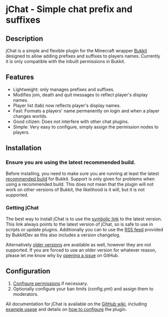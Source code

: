 jChat - Simple chat prefix and suffixes
====================================

## Description

jChat is a simple and flexible plugin for the Minecraft wrapper [Bukkit](http://bukkit.org/) designed to allow adding prefixes and suffixes to players names. Currently it is only compatible with the inbuilt permissions in Bukkit. 

## Features

- Lightweight: only manages prefixes and suffixes.
- Modifies join, death and quit messages to reflect player's display names.
- Player list (tab) now reflects player's display names.
- Fast: Formats a players' name permanently on login and when a player changes worlds.
- Good citizen: Does not interfere with other chat plugins.
- Simple: Very easy to configure, simply assign the permission nodes to players.

## Installation

### Ensure you are using the latest recommended build.

Before installing, you need to make sure you are running at least the latest [recommended build](http://repo.bukkit.org/service/local/artifact/maven/content?r=releases&g=org.bukkit&a=craftbukkit&v=RELEASE) for Bukkit. Support is only given for problems when using a recommended build. This does not mean that the plugin will not work on other versions of Bukkit, the likelihood is it will, but it is not supported.

### Getting jChat

The best way to install jChat is to use the [symbolic link](http://repository.james.richardson.name/symbolic/jChat.jar) to the latest version. This link always points to the latest version of jChat, so is safe to use in scripts or update plugins. Additionally you can to use the [RSS feed](http://dev.bukkit.org/server-mods/jChat/files.rss) provided by BukkitDev as this also includes a version changelog.
    
Alternatively [older versions](http://repository.james.richardson.name/releases/name/richardson/james/bukkit/jchat/) are available as well, however they are not supported. If you are forced to use an older version for whatever reason, please let me know why by [opening a issue](https://github.com/grandwazir/jChat/issues/new) on GitHub.

## Configuration

1. [Configure permissions](https://github.com/grandwazir/jChat/wiki/permissions) if necessary.
2. Optionally configure your ban limits (config.yml) and assign them to moderators.

All documentation for jChat is available on the [GitHub wiki](https://github.com/grandwazir/jChat/wiki), including [example usage](https://github.com/grandwazir/jChat/wiki/Instructions) and details on [how to configure](https://github.com/grandwazir/jChat/wiki/Permissions) the plugin. 




